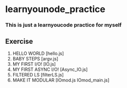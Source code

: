 # learnyounode_practice
### This is just a learnyoucode practice for myself

## Exercise
1. HELLO WORLD [hello.js]
2. BABY STEPS [argv.js]
3. MY FIRST I/O! [IO.js]
4. MY FIRST ASYNC I/O! [Async_IO.js]
5. FILTERED LS [filterLS.js]
6. MAKE IT MODULAR [IOmod.js IOmod_main.js]